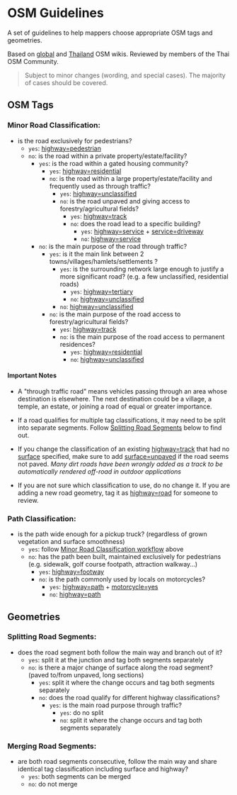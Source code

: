 # OSM Guidelines

A set of guidelines to help mappers choose appropriate OSM tags and geometries.

Based on [global](https://wiki.openstreetmap.org/wiki/Main_Page) and [Thailand](https://wiki.openstreetmap.org/wiki/WikiProject_Thailand) OSM wikis. Reviewed by members of the Thai OSM Community.

> Subject to minor changes (wording, and special cases). The majority of cases should be covered.

## OSM Tags

### Minor Road Classification:

- is the road exclusively for pedestrians?
  - `yes`: [highway=pedestrian](https://wiki.openstreetmap.org/wiki/Tag:highway=pedestrian)
  - `no`: is the road within a private property/estate/facility?
    - `yes`: is the road within a gated housing community?
      - `yes`: [highway=residential](https://wiki.openstreetmap.org/wiki/Tag:highway=residential)
      - `no`: is the road within a large property/estate/facility and frequently used as through traffic?
        - `yes`: [highway=unclassified](https://wiki.openstreetmap.org/wiki/Tag:highway=unclassified)
        - `no`: is the road unpaved and giving access to forestry/agricultural fields?
          - `yes`: [highway=track](https://wiki.openstreetmap.org/wiki/Tag:highway=track)
          - `no`: does the road lead to a specific building?
            - `yes`: [highway=service](https://wiki.openstreetmap.org/wiki/Tag:highway=service) + [service=driveway](https://wiki.openstreetmap.org/wiki/Tag:service=driveway)
            - `no`: [highway=service](https://wiki.openstreetmap.org/wiki/Tag:highway=service)
    - `no`: is the main purpose of the road through traffic?
      - `yes`: is it the main link between 2 towns/villages/hamlets/settlements ? 
        - `yes`: is the surrounding network large enough to justify a more significant road? (e.g. a few unclassified, residential roads)
          - `yes`: [highway=tertiary](https://wiki.openstreetmap.org/wiki/Tag:highway=tertiary)
          - `no`: [highway=unclassified](https://wiki.openstreetmap.org/wiki/Tag:highway=unclassified)    
        - `no`: [highway=unclassified](https://wiki.openstreetmap.org/wiki/Tag:highway=unclassified)
      - `no`: is the main purpose of the road access to forestry/agricultural fields?
        - `yes`: [highway=track](https://wiki.openstreetmap.org/wiki/Tag:highway=track)
        - `no`: is the main purpose of the road access to permanent residences? 
          - `yes`: [highway=residential](https://wiki.openstreetmap.org/wiki/Tag:highway=residential)
          - `no`: [highway=unclassified](https://wiki.openstreetmap.org/wiki/Tag:highway=unclassified)


#### Important Notes

- A "through traffic road" means vehicles passing through an area whose destination is elsewhere.
The next destination could be a village, a temple, an estate, or joining a road of equal or greater importance.

- If a road qualifies for multiple tag classifications, it may need to be split into separate segments. Follow [Splitting Road Segments](#splitting-road-segments) below to find out.

- If you change the classification of an existing [highway=track](https://wiki.openstreetmap.org/wiki/Tag:highway=track) that had no [surface](https://wiki.openstreetmap.org/wiki/Key:surface) specified, make sure to add [surface=unpaved](https://wiki.openstreetmap.org/wiki/Tag:surface=unpaved) if the road seems not paved. *Many dirt roads have been wrongly added as a track to be automatically rendered off-road in outdoor applications*

- If you are not sure which classification to use, do no change it. If you are adding a new road geometry, tag it as [highway=road](https://wiki.openstreetmap.org/wiki/Tag:highway=road) for someone to review. 

### Path Classification:

- is the path wide enough for a pickup truck? (regardless of grown vegetation and surface smoothness)
  - `yes`: follow [Minor Road Classification workflow](#minor-road-classification) above
  - `no`: has the path been built, maintained exclusively for pedestrians (e.g. sidewalk, golf course footpath, attraction walkway…)
    - `yes`: [highway=footway](https://wiki.openstreetmap.org/wiki/Tag:highway=footway)
    - `no`: is the path commonly used by locals on motorcycles?
      - `yes`: [highway=path](https://wiki.openstreetmap.org/wiki/Tag:highway=path) + [motorcycle=yes](https://wiki.openstreetmap.org/wiki/Key:motorcycle)
      - `no`: [highway=path](https://wiki.openstreetmap.org/wiki/Tag:highway=path)

## Geometries

### Splitting Road Segments:

- does the road segment both follow the main way and branch out of it?
  - `yes`: split it at the junction and tag both segments separately
  - `no`: is there a major change of surface along the road segment? (paved to/from unpaved, long sections)
    - `yes`: split it where the change occurs and tag both segments separately
    - `no`: does the road qualify for different highway classifications?
      - `yes`: is the main road purpose through traffic?
        - `yes`: do no split
        - `no`: split it where the change occurs and tag both segments separately
        
### Merging Road Segments:

- are both road segments consecutive, follow the main way and share identical tag classification including surface and highway?
  - `yes`: both segments can be merged
  - `no`: do not merge
